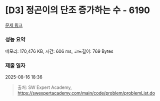 # [D3] 정곤이의 단조 증가하는 수 - 6190 

[문제 링크](https://swexpertacademy.com/main/code/problem/problemDetail.do?contestProbId=AWcPjEuKAFgDFAU4) 

### 성능 요약

메모리: 170,476 KB, 시간: 606 ms, 코드길이: 769 Bytes

### 제출 일자

2025-08-16 18:36



> 출처: SW Expert Academy, https://swexpertacademy.com/main/code/problem/problemList.do